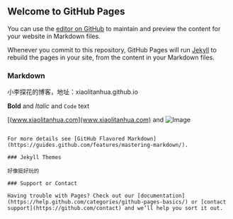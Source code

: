 ## Welcome to GitHub Pages

You can use the [editor on GitHub](https://github.com/xiaolitanhua/xiaolitanhua.github.io/edit/master/README.md) to maintain and preview the content for your website in Markdown files.

Whenever you commit to this repository, GitHub Pages will run [Jekyll](https://jekyllrb.com/) to rebuild the pages in your site, from the content in your Markdown files.

### Markdown

小李探花的博客，地址：xiaolitanhua.github.io

**Bold** and _Italic_ and `Code` text

[(www.xiaolitanhua.com](www.xiaolitanhua.com) and ![Image]()
```

For more details see [GitHub Flavored Markdown](https://guides.github.com/features/mastering-markdown/).

### Jekyll Themes

好像挺好玩的

### Support or Contact

Having trouble with Pages? Check out our [documentation](https://help.github.com/categories/github-pages-basics/) or [contact support](https://github.com/contact) and we’ll help you sort it out.
